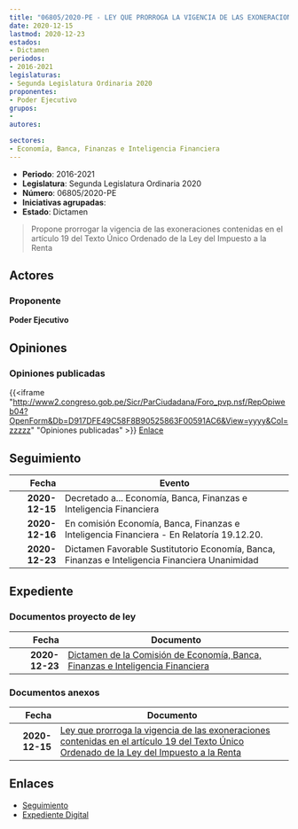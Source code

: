 ```yaml
---
title: "06805/2020-PE - LEY QUE PRORROGA LA VIGENCIA DE LAS EXONERACIONES CONTENIDAS EN EL ARTÍCULO 19 DEL TEXTO ÚNICO ORDENADO DE LA LEY DEL IMPUESTO A LA RENTA"
date: 2020-12-15
lastmod: 2020-12-23
estados:
- Dictamen
periodos:
- 2016-2021
legislaturas:
- Segunda Legislatura Ordinaria 2020
proponentes:
- Poder Ejecutivo
grupos:
- 
autores:

sectores:
- Economía, Banca, Finanzas e Inteligencia Financiera
---
```

- **Periodo**: 2016-2021
- **Legislatura**: Segunda Legislatura Ordinaria 2020
- **Número**: 06805/2020-PE
- **Iniciativas agrupadas**: 
- **Estado**: Dictamen

> Propone prorrogar la vigencia de las exoneraciones contenidas en el artículo 19 del Texto Único Ordenado de la Ley del Impuesto a la Renta


## Actores

### Proponente

**Poder Ejecutivo**

## Opiniones

### Opiniones publicadas

{{<iframe "http://www2.congreso.gob.pe/Sicr/ParCiudadana/Foro_pvp.nsf/RepOpiweb04?OpenForm&Db=D917DFE49C58F8B90525863F00591AC6&View=yyyy&Col=zzzzz" "Opiniones publicadas" >}}
[Enlace](http://www2.congreso.gob.pe/Sicr/ParCiudadana/Foro_pvp.nsf/RepOpiweb04?OpenForm&Db=D917DFE49C58F8B90525863F00591AC6&View=yyyy&Col=zzzzz)


## Seguimiento

| Fecha | Evento |
|------:|--------|
| **2020-12-15** | Decretado a... Economía, Banca, Finanzas e Inteligencia Financiera |
| **2020-12-16** | En comisión Economía, Banca, Finanzas e Inteligencia Financiera - En Relatoría 19.12.20. |
| **2020-12-23** | Dictamen Favorable Sustitutorio Economía, Banca, Finanzas e Inteligencia Financiera Unanimidad |

## Expediente

### Documentos proyecto de ley

| Fecha | Documento |
|------:|-----------|
| **2020-12-23** | [Dictamen de la Comisión de Economía, Banca, Finanzas e Inteligencia Financiera](http://www.leyes.congreso.gob.pe/Documentos/2016_2021/Dictamenes/Proyectos_de_Ley/06805DC09MAY20201223.pdf) |

### Documentos anexos

| Fecha | Documento |
|------:|-----------|
| **2020-12-15** | [Ley que prorroga la vigencia de las exoneraciones contenidas en el artículo 19 del Texto Único Ordenado de la Ley del Impuesto a la Renta](http://www.leyes.congreso.gob.pe/Documentos/2016_2021/Proyectos_de_Ley_y_de_Resoluciones_Legislativas/PL06805-20201215.pdf) |

## Enlaces

- [Seguimiento](http://www2.congreso.gob.pe/Sicr/TraDocEstProc/CLProLey2016.nsf/f7fff46988ca05b1052578e100829cc7/77004de1701d4c4c0525863f005e9fc7?OpenDocument)
- [Expediente Digital](http://www2.congreso.gob.pe/Sicr/TraDocEstProc/Expvirt_2011.nsf/visbusqptramdoc1621/06805?opendocument)

